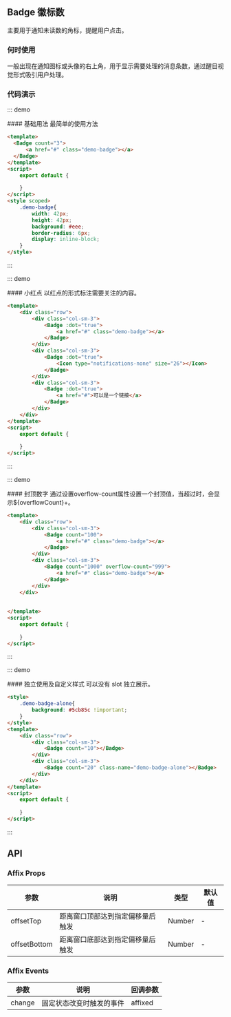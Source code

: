 <script>
    export default {
        
    }
</script>
<style scoped>
    .demo-badge{
        width: 42px;
        height: 42px;
        background: #eee;
        border-radius: 6px;
        display: inline-block;
    }
    .demo-badge-alone{
        background: #5cb85c !important;
    }
</style>

## Badge 徽标数

主要用于通知未读数的角标，提醒用户点击。

### 何时使用
一般出现在通知图标或头像的右上角，用于显示需要处理的消息条数，通过醒目视觉形式吸引用户处理。

### 代码演示

::: demo
<summary>
  #### 基础用法
  最简单的使用方法
</summary>

```html
<template>
  <Badge count="3">
      <a href="#" class="demo-badge"></a>
  </Badge>
</template>
<script>
    export default {
        
    }
</script>
<style scoped>
    .demo-badge{
        width: 42px;
        height: 42px;
        background: #eee;
        border-radius: 6px;
        display: inline-block;
    }
</style>
```
:::

::: demo
<summary>
  #### 小红点
  以红点的形式标注需要关注的内容。
</summary>

```html
<template>
    <div class="row">
        <div class="col-sm-3">
            <Badge :dot="true">
                <a href="#" class="demo-badge"></a>
            </Badge>
        </div>
        <div class="col-sm-3">
            <Badge :dot="true">
                <Icon type="notifications-none" size="26"></Icon>
            </Badge>
        </div>
        <div class="col-sm-3">
            <Badge :dot="true">
                <a href="#">可以是一个链接</a>
            </Badge>   
        </div>
    </div>
</template>
<script>
    export default {
        
    }
</script>
```
:::

::: demo
<summary>
  #### 封顶数字
  通过设置overflow-count属性设置一个封顶值，当超过时，会显示${overflowCount}+。
</summary>

```html
<template>
    <div class="row">
        <div class="col-sm-3">
            <Badge count="100">
                <a href="#" class="demo-badge"></a>
            </Badge>
        </div>
        <div class="col-sm-3">
            <Badge count="1000" overflow-count="999">
                <a href="#" class="demo-badge"></a>
            </Badge>
        </div>
    </div>
    
    
</template>
<script>
    export default {
        
    }
</script>
```
:::

::: demo
<summary>
  #### 独立使用及自定义样式
  可以没有 slot 独立展示。
</summary>

```html
<style>
    .demo-badge-alone{
        background: #5cb85c !important;
    }
</style>
<template>
    <div class="row">
        <div class="col-sm-3">
            <Badge count="10"></Badge>
        </div>
        <div class="col-sm-3">
            <Badge count="20" class-name="demo-badge-alone"></Badge>    
        </div>
    </div>
</template>
<script>
    export default {
        
    }
</script>
```
:::

## API

### Affix Props
| 参数        | 说明           | 类型               | 默认值       |
|------------|----------------|-------------------|-------------|
| offsetTop    | 距离窗口顶部达到指定偏移量后触发 | Number | - |
| offsetBottom | 距离窗口底部达到指定偏移量后触发 | Number | - |

### Affix Events
| 参数        | 说明           | 回调参数               |
|------------|----------------|-------------------|
| change | 固定状态改变时触发的事件 | affixed |
